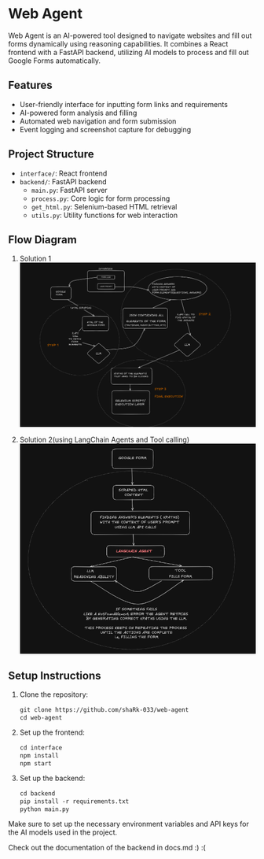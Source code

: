 
# Web Agent

Web Agent is an AI-powered tool designed to navigate websites and fill out forms dynamically using reasoning capabilities. It combines a React frontend with a FastAPI backend, utilizing AI models to process and fill out Google Forms automatically.

## Features

- User-friendly interface for inputting form links and requirements
- AI-powered form analysis and filling
- Automated web navigation and form submission
- Event logging and screenshot capture for debugging

## Project Structure

- `interface/`: React frontend
- `backend/`: FastAPI backend
  - `main.py`: FastAPI server
  - `process.py`: Core logic for form processing
  - `get_html.py`: Selenium-based HTML retrieval
  - `utils.py`: Utility functions for web interaction

## Flow Diagram

1. Solution 1
  ![Web Agent Flow Diagram](flowdiagram.png)

2. Solution 2(using LangChain Agents and Tool calling)
  ![Tool Callent Agent Diagram](tool_calling_flowdigram.png)

## Setup Instructions

1. Clone the repository:
   ```
   git clone https://github.com/shaRk-033/web-agent
   cd web-agent
   ```

2. Set up the frontend:
   ```
   cd interface
   npm install
   npm start
   ```

3. Set up the backend:
   ```
   cd backend
   pip install -r requirements.txt
   python main.py
   ```

Make sure to set up the necessary environment variables and API keys for the AI models used in the project.

Check out the documentation of the backend in docs.md :)
:(

